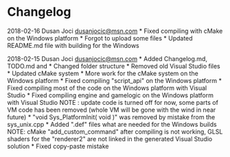 # Changelog

2018-02-16 Dusan Joci <dusanjocic@msn.com>
	* Fixed compiling with cMake on the Windows platform
	* Forgot to upload some files
	* Updated README.md file with building for the Windows

2018-02-15 Dusan Joci <dusanjocic@msn.com>
	* Added Changelog.md, TODO.md and 
	* Changed folder structure
	* Removed old Visual Studio files
	* Updated cMake system
	* More work for the cMake system on the Windows platform
	* Fixed compiling "script_api" on the Windows platform
	* Fixed compiling most of the code on the Windows platform with Visual Studio
	* Fixed compiling engine and gamelogic on the Windows platform with Visual Studio
		NOTE : update code is turned off for now, some parts of VM code has been removed (whole VM will be gone with the wind in near future)
	* "void Sys_PlatformInit( void )" was removed by mistake from the sys_unix.cpp
	* Added ".def" files what are needed for the Windows builds
		NOTE: cMake "add_custom_command" after compiling is not working, GLSL shaders for the "renderer2" are not linked in the generated Visual Studio solution
	* Fixed copy-paste mistake